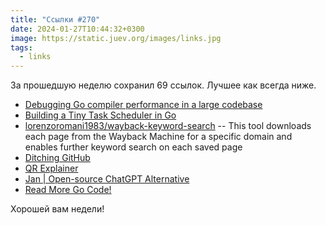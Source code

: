 ```yaml
---
title: "Ссылки #270"
date: 2024-01-27T10:44:32+0300
image: https://static.juev.org/images/links.jpg
tags: 
  - links
---
```


За прошедшую неделю сохранил 69 ссылок. Лучшее как всегда ниже.

- [Debugging Go compiler performance in a large codebase](https://incident.io/blog/go-build-faster)
- [Building a Tiny Task Scheduler in Go](https://buildwithgo.substack.com/p/building-a-tiny-task-scheduler-in)
- [lorenzoromani1983/wayback-keyword-search](https://github.com/lorenzoromani1983/wayback-keyword-search) -- This tool downloads each page from the Wayback Machine for a specific domain and enables further keyword search on each saved page
- [Ditching GitHub](https://tomscii.sig7.se/2024/01/Ditching-GitHub)
- [QR Explainer](https://qr.blinry.org/)
- [Jan | Open-source ChatGPT Alternative](https://jan.ai/)
- [Read More Go Code!](https://www.bytesizego.com/blog/read-more-go-code)

Хорошей вам недели!

